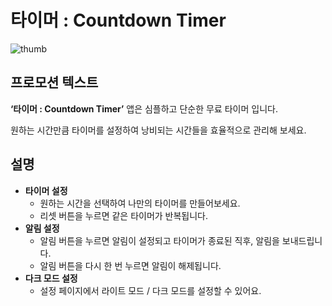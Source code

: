 # 타이머 : Countdown Timer


![thumb](https://user-images.githubusercontent.com/95845594/164694258-51dbfa7d-8a6a-4567-b331-757899783906.png)



## 프로모션 텍스트

**‘타이머 : Countdown Timer’** 앱은 심플하고 단순한 무료 타이머 입니다. 

원하는 시간만큼 타이머를 설정하여 낭비되는 시간들을 효율적으로 관리해 보세요. 

## 설명

- **타이머 설정**
    - 원하는 시간을 선택하여 나만의 타이머를 만들어보세요.
    - 리셋 버튼을 누르면 같은 타이머가 반복됩니다.
- **알림 설정**
    - 알림 버튼을 누르면 알림이 설정되고 타이머가 종료된 직후, 알림을 보내드립니다.
    - 알림 버튼을 다시 한 번 누르면 알림이 해제됩니다.
- **다크 모드 설정**
    - 설정 페이지에서 라이트 모드 / 다크 모드를 설정할 수 있어요.
